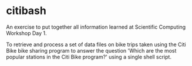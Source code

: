 # citibash
An exercise to put together all information learned at Scientific Computing Workshop Day 1.

To retrieve and process a set of data files on bike trips taken using the Citi Bike bike sharing program to answer the question
'Which are the most popular stations in the Citi Bike program?'
using a single shell script.
